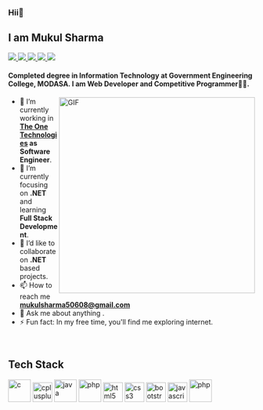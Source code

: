 <h3>Hii👋</h3>
<h2>I am Mukul Sharma</h2>

<a href="https://github.com/MUKULSHARMA2001">
  <img src="https://img.shields.io/badge/@mukul-github-30302f?style=flat&logo=github"/>
</a>
<a href="https://twitter.com/MukulSh09837400">
  <img src="https://img.shields.io/badge/@mukul-twitter-30302f?style=flat&logo=twitter"/>
</a>
<a href="https://www.linkedin.com/in/mukul-sharma-9a5a201aa">
  <img src="https://img.shields.io/badge/@mukul-in-30302f?style=flat&logo=linkedin"/>
</a>
<a href="https://instagram.com/m_u_k_u_l_sharma_">
  <img src="https://img.shields.io/badge/@mukul-instagram-30302f?style=flat&logo=instagram"/>
</a>
<a href="https://www.facebook.com/profile.php?id=100014587358737">
  <img src="https://img.shields.io/badge/@mukul-facebook-30302f?style=flat&logo=facebook"/>
</a>


#### Completed degree in Information Technology at Government Engineering College, MODASA. I am Web Developer and Competitive Programmer👩‍💻.

<img align="right" alt="GIF" src="http://clipart-library.com/images/yTkre6E8c.gif" width="400px"/>

- 🔭 I’m currently working in **<a href="https://theonetechnologies.com/">The One Technologies</a> as Software Engineer**. 
- 🌱 I’m currently focusing on **.NET** and learning **Full Stack Development**.
- 👯 I’d like to collaborate on **.NET** based projects.
- 📫 How to reach me **mukulsharma50608@gmail.com** 
- 💬 Ask me about anything .
- ⚡ Fun fact: In my free time, you'll find me exploring internet.

<br>
<h2 align="left">Tech Stack</h2>
<p align="left">
<img src="https://cdn.iconscout.com/icon/free/png-512/c-programming-569564.png" alt="c" width="46" height="46"/>
<img src="https://raw.githubusercontent.com/gilbarbara/logos/c122ccfcfdb15d9958a85696ff2460ac3b01f8ca/logos/c-plusplus.svg" alt="cplusplus" width="40" height="40"/>
<img src="https://miro.medium.com/max/700/1*iIXOmGDzrtTJmdwbn7cGMw.png" alt="java" width="46" height="46"/>     
<img src="https://vmssoftware.com/images/intro/product/php.svg" alt="php" width="46" height="46"/>   

 
<img src="https://raw.githubusercontent.com/gilbarbara/logos/c122ccfcfdb15d9958a85696ff2460ac3b01f8ca/logos/html-5.svg" alt="html5" width="40" height="40"/> 
<img src="https://raw.githubusercontent.com/gilbarbara/logos/c122ccfcfdb15d9958a85696ff2460ac3b01f8ca/logos/css-3.svg" alt="css3" width="40" height="40"/> 
<img src="https://raw.githubusercontent.com/gilbarbara/logos/c122ccfcfdb15d9958a85696ff2460ac3b01f8ca/logos/bootstrap.svg" alt="bootstrap" width="40" height="40"/>
<img src="https://raw.githubusercontent.com/gilbarbara/logos/c122ccfcfdb15d9958a85696ff2460ac3b01f8ca/logos/javascript.svg" alt="javascript" width="40" height="40"/> 
<img src="https://raw.githubusercontent.com/sumitc91/sumitc91.github.io/master/Blogs/23a73932-d77d-4bd4-b4ab-06ea4d5183d3_c-sharp-dotnet.jpg" alt="php" width="46" height="46"/>   

 
